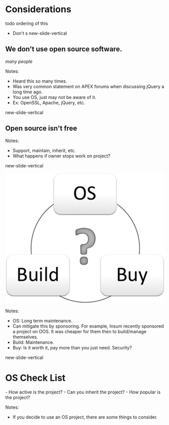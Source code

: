 # Considerations

todo ordering of this
- Don't s
new-slide-vertical
<!-- .slide: data-background="#40548c" -->

## <span class="white"><i class="fa fa-quote-left"></i> We don't use open source software. <i class="fa fa-quote-right"></i></span>
*<i class="fa fa-minus"></i> many people*

Notes:
- Heard this so many times.</br>
- Was very common statement on APEX forums when discussing jQuery a long time ago.</br>
- You use OS, just may not be aware of it.</br>
- Ex: OpenSSL, Apache, jQuery, etc.

new-slide-vertical

## Open source isn't free

Notes:
- Support, maintain, inherit, etc.</br>
- What happens if owner stops work on project?</br>

new-slide-vertical


![OS vs Build vs Buy](www/img/os-build-buy.png)

Notes:
- OS: Long term maintenance.</br>
- Can mitigate this by sponsoring. For example, Insum recently sponsored a project on OOS. It was cheaper for them then to build/manage themselves.
- Build: Maintenance.</br>
- Buy: Is it worth it, pay more than you just need. Security?

new-slide-vertical

<!-- If title is changed, modify custom.css -->
# OS Check List

<p class="no-bullet"></p>
- <i class="fa fa-square-o"></i> How active is the project?
- <i class="fa fa-square-o"></i> Can you inherit the project?
- <i class="fa fa-square-o"></i> How popular is the project?

Notes:
- If you decide to use an OS project, there are some things to consider.
